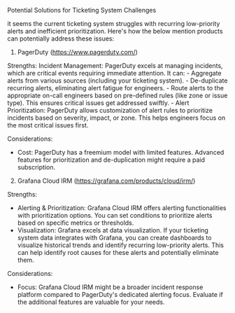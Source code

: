 Potential Solutions for Ticketing System Challenges

it seems the current ticketing system struggles with recurring low-priority alerts and inefficient prioritization. Here's how the below mention products can potentially address these issues:

1. PagerDuty (https://www.pagerduty.com/)

Strengths:
    Incident Management: PagerDuty excels at managing incidents, which are critical events requiring immediate attention. It can:
    - Aggregate alerts from various sources (including your ticketing system).
    - De-duplicate recurring alerts, eliminating alert fatigue for engineers.
    - Route alerts to the appropriate on-call engineers based on pre-defined rules (like zone or issue type). This ensures critical issues get addressed swiftly.
    - Alert Prioritization: PagerDuty allows customization of alert rules to prioritize incidents based on severity, impact, or zone. This helps engineers focus on the most critical issues first.

Considerations:
 - Cost: PagerDuty has a freemium model with limited features. Advanced features for prioritization and de-duplication might require a paid subscription.

2. Grafana Cloud IRM (https://grafana.com/products/cloud/irm/)

Strengths:
 - Alerting & Prioritization: Grafana Cloud IRM offers alerting functionalities with prioritization options. You can set conditions to prioritize alerts based on specific metrics or thresholds.
 - Visualization: Grafana excels at data visualization. If your ticketing system data integrates with Grafana, you can create dashboards to visualize historical trends and identify recurring low-priority alerts. This can help identify root causes for these alerts and potentially eliminate them.

Considerations:
 - Focus: Grafana Cloud IRM might be a broader incident response platform compared to PagerDuty's dedicated alerting focus. Evaluate if the additional features are valuable for your needs.